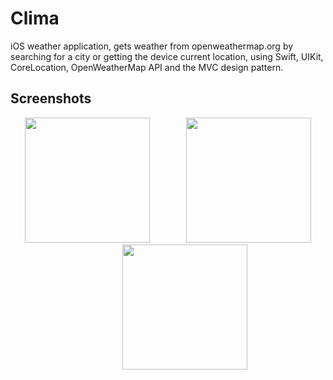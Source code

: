 #  Clima

iOS weather application, gets weather from openweathermap.org by searching for a city or getting the device current location, using Swift, UIKit, CoreLocation, OpenWeatherMap API and the MVC design pattern.

## Screenshots

<div align="center">

<img src="https://user-images.githubusercontent.com/60781548/156900057-069ec5db-7b80-4275-8315-2e0b1bd079a2.png" width="200"></img>
<img width="50"></img>
<img src="https://user-images.githubusercontent.com/60781548/156900063-46ae0981-42e9-4741-aa91-c5e2f60be376.png" width="200"></img>
<img width="50"></img>
<img src="https://user-images.githubusercontent.com/60781548/156900064-2599e142-5ebf-4144-8ca2-f420dce43805.png" width="200"></img>

</div>
